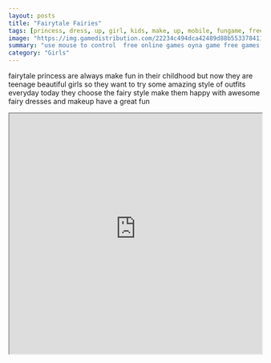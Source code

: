 ```yaml
---
layout: posts
title: "Fairytale Fairies"
tags: [princess, dress, up, girl, kids, make, up, mobile, fungame, free, online, games, oyna, game, free, games, play, play, games]
image: "https://img.gamedistribution.com/22234c494dca42489d88b553378411db-512x384.jpeg"
summary: "use mouse to control  free online games oyna game free games play play games"
category: "Girls"
---
```


fairytale princess are always make fun in their childhood but now they are teenage beautiful girls so they want to try some amazing style of outfits everyday today they choose the fairy style make them happy with awesome fairy dresses and makeup have a great fun

<iframe width="100%" height="480px;" src="https://html5.gamedistribution.com/22234c494dca42489d88b553378411db/"></iframe>